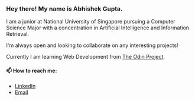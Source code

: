 ### Hey there! My name is Abhishek Gupta.

<!--
**Agentum07/Agentum07** is a ✨ _special_ ✨ repository because its `README.md` (this file) appears on your GitHub profile.

Here are some ideas to get you started:

- 🔭 I’m currently working on ...
- 🌱 I’m currently learning ...
- 👯 I’m looking to collaborate on ...
- 🤔 I’m looking for help with ...
- 💬 Ask me about ...
- 📫 How to reach me: ...
- 😄 Pronouns: ...
- ⚡ Fun fact: ...
-->
I am a junior at National University of Singapore pursuing a Computer Science Major with a concentration in Artificial Intelligence and Information Retrieval. 

I'm always open and looking to collaborate on any interesting projects!


Currently I am learning Web Development from [The Odin Project](https://www.theodinproject.com/dashboard).

#### 📫 How to reach me:
* [LinkedIn](https://www.linkedin.com/in/abhishek-g-944149198) 
* [Email](mailto:gupta.abhi0710@gmail.com)
